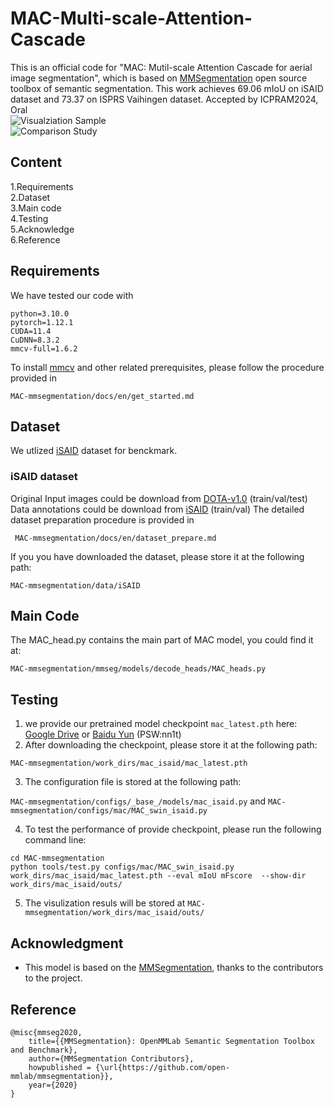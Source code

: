 # MAC-Multi-scale-Attention-Cascade
This is an official code for "MAC: Mutil-scale Attention Cascade for aerial image segmentation", which is based on [MMSegmentation](https://github.com/open-mmlab/mmsegmentation) open source toolbox of semantic segmentation. This work achieves 69.06 mIoU on iSAID dataset and 73.37 on ISPRS Vaihingen dataset. Accepted by ICPRAM2024, Oral  
![Visualziation Sample](https://github.com/EricBooob/Multi-scale-Attention-Cascade-for-Aerial-Image-Segmentation/blob/main/visualization%20compare.png)   
![Comparison Study](https://github.com/EricBooob/Multi-scale-Attention-Cascade-for-Aerial-Image-Segmentation/blob/main/comparison%20study%20on%20ISAID.png)  


## Content
1.Requirements      
2.Dataset  
3.Main code  
4.Testing      
5.Acknowledge  
6.Reference  

## Requirements  
We have tested our code with 

```
python=3.10.0  
pytorch=1.12.1   
CUDA=11.4
CuDNN=8.3.2
mmcv-full=1.6.2
```   

To install [mmcv](https://github.com/open-mmlab/mmcv) and other related prerequisites, please follow the procedure provided in  

```MAC-mmsegmentation/docs/en/get_started.md```

## Dataset
We utlized [iSAID](https://captain-whu.github.io/iSAID/) dataset for benckmark.  

### iSAID dataset 
Original Input images could be download from [DOTA-v1.0](https://captain-whu.github.io/DOTA/dataset.html) (train/val/test)  
Data annotations could be download from [iSAID](https://captain-whu.github.io/iSAID/dataset.html) (train/val)
The detailed dataset preparation procedure is provided in  

``` MAC-mmsegmentation/docs/en/dataset_prepare.md``` 

If you you have downloaded the dataset, please store it at the following path:  

``` MAC-mmsegmentation/data/iSAID ```  

## Main Code
The MAC_head.py contains the main part of MAC model, you could find it at:  

``` MAC-mmsegmentation/mmseg/models/decode_heads/MAC_heads.py ```   


## Testing 
1. we provide our pretrained model checkpoint ``` mac_latest.pth ```   here:  
[Google Drive](https://drive.google.com/file/d/1mIoe6xK50T65qWHZMd4_Yrvy7rf2itIi/view?usp=sharing) or [Baidu Yun](https://pan.baidu.com/s/1yi6tJWVgKfI1hKyiVYoGRA) (PSW:nn1t)  
3. After downloading the checkpoint, please store it at the following path:

``` MAC-mmsegmentation/work_dirs/mac_isaid/mac_latest.pth ```   

3. The configuration file is stored at the following path:  

``` MAC-mmsegmentation/configs/_base_/models/mac_isaid.py ``` and  ``` MAC-mmsegmentation/configs/mac/MAC_swin_isaid.py ```   

4. To test the performance of provide checkpoint, please run the following command line:  

```
cd MAC-mmsegmentation
python tools/test.py configs/mac/MAC_swin_isaid.py work_dirs/mac_isaid/mac_latest.pth --eval mIoU mFscore  --show-dir work_dirs/mac_isaid/outs/
```

5. The visulization resuls will be stored at ``` MAC-mmsegmentation/work_dirs/mac_isaid/outs/ ```


## Acknowledgment
* This model is based on the [MMSegmentation](https://github.com/open-mmlab/mmsegmentation), thanks to the contributors to the project.  

## Reference    

```
@misc{mmseg2020,
    title={{MMSegmentation}: OpenMMLab Semantic Segmentation Toolbox and Benchmark},
    author={MMSegmentation Contributors},
    howpublished = {\url{https://github.com/open-mmlab/mmsegmentation}},
    year={2020}
}
